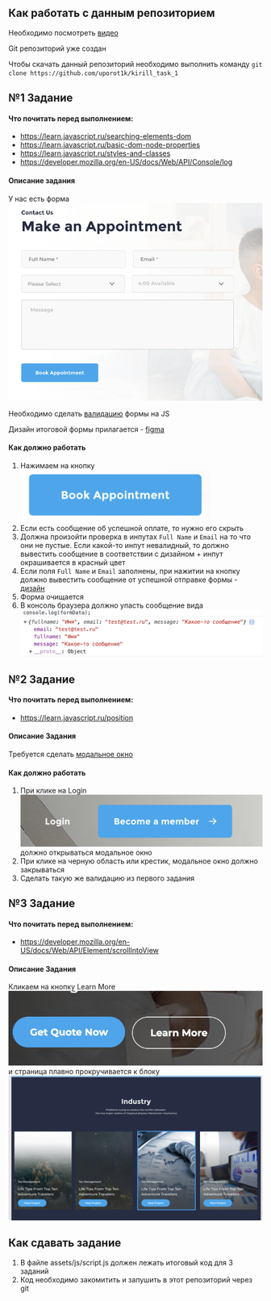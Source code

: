 ## Как работать с данным репозиторием

Необходимо посмотреть [видео](https://www.youtube.com/watch?v=5EIfStQNDD4&ab_channel=ITVDN)

Git репозиторий уже создан

Чтобы скачать данный репозиторий необходимо выполнить команду `git clone https://github.com/uporot1k/kirill_task_1`

## №1 Задание

#### Что почитать перед выполнением:
- https://learn.javascript.ru/searching-elements-dom
- https://learn.javascript.ru/basic-dom-node-properties
- https://learn.javascript.ru/styles-and-classes
- https://developer.mozilla.org/en-US/docs/Web/API/Console/log

#### Описание задания

У нас есть форма ![](./task/form.png)

Необходимо сделать [валидацию](https://developer.mozilla.org/ru/docs/Learn/Forms/Form_validation) формы на JS

Дизайн итоговой формы прилагается - [figma](https://www.figma.com/file/SMj8GBKQijAq2YJo869F3t/Insurantly---insurance-agency-html5-website-template-(Community)?node-id=105%3A37)

#### Как должно работать

1) Нажимаем на кнопку ![](./task/button.png)
2) Если есть сообщение об успешной оплате, то нужно его скрыть
3) Должна произойти проверка в инпутах `Full Name` и `Email` на то что они не пустые. Если какой-то инпут невалидный, то должно вывестить сообщение в соответствии с дизайном + инпут окрашивается в красный цвет
4) Если поля `Full Name` и `Email` заполнены, при нажитии на кнопку должно вывестить сообщение от успешной отправке формы - [дизайн](https://www.figma.com/file/SMj8GBKQijAq2YJo869F3t/Insurantly---insurance-agency-html5-website-template-(Community)?node-id=106%3A2)
5) Форма очищается
6) В консоль браузера должно упасть сообщение вида ![](./task/console.png)

## №2 Задание

#### Что почитать перед выполнением:
- https://learn.javascript.ru/position

#### Описание Задания
Требуется сделать [модальное окно](https://www.figma.com/file/SMj8GBKQijAq2YJo869F3t/Insurantly---insurance-agency-html5-website-template-(Community)?node-id=101%3A2)

#### Как должно работать 
1) При клике на Login ![](./task/login.png) должно открываться модальное окно
2) При клике на черную область или крестик, модальное окно должно закрываться
3) Сделать такую же валидацию из первого задания


## №3 Задание

#### Что почитать перед выполнением:
- https://developer.mozilla.org/en-US/docs/Web/API/Element/scrollIntoView

#### Описание Задания
Кликаем на кнопку Learn More ![](./task/scroll.png) и страница плавно прокручивается к блоку ![](./task/industry.png)

## Как сдавать задание

1) В файле assets/js/script.js должен лежать итоговый код для 3 заданий
2) Код необходимо закомитить и запушить в этот репозиторий через git